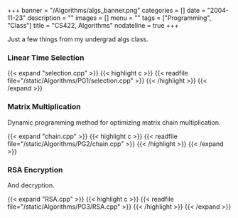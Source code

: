 +++
banner = "/Algorithms/algs_banner.png"
categories = []
date = "2004-11-23"
description = ""
images = []
menu = ""
tags = ["Programming", "Class"]
title = "CS422, Algorithms"
nodateline = true
+++

Just a few things from my undergrad algs class. 

<!--more-->

### Linear Time Selection


{{< expand "selection.cpp" >}}
{{< highlight c >}}
{{< readfile file="/static/Algorithms/PG1/selection.cpp" >}}
{{< /highlight >}}
{{< /expand >}}



### Matrix Multiplication

Dynamic programming method for optimizing matrix chain multiplication.

{{< expand "chain.cpp" >}}
{{< highlight c >}}
{{< readfile file="/static/Algorithms/PG2/chain.cpp" >}}
{{< /highlight >}}
{{< /expand >}}


### RSA Encryption

And decryption.


{{< expand "RSA.cpp" >}}
{{< highlight c >}}
{{< readfile file="/static/Algorithms/PG3/RSA.cpp" >}}
{{< /highlight >}}
{{< /expand >}}
